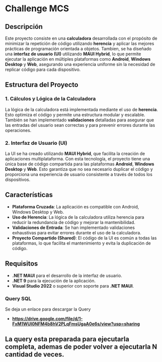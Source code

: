 # Challenge MCS

## Descripción

Este proyecto consiste en una **calculadora** desarrollada con el propósito de minimizar la repetición de código utilizando **herencia** y aplicar las mejores prácticas de programación orientada a objetos. Tambien, se ha diseñado una **interfaz de usuario (UI)** utilizando **MAUI Hybrid**, lo que permite ejecutar la aplicación en múltiples plataformas como **Android**, **Windows Desktop** y **Web**, asegurando una experiencia uniforme sin la necesidad de replicar código para cada dispositivo.

## Estructura del Proyecto

### 1. **Cálculos y Lógica de la Calculadora**
La lógica de la calculadora está implementada mediante el uso de **herencia**. Esto optimiza el código y permite una estructura modular y escalable. También se han implementado **validaciones** detalladas para asegurar que las entradas del usuario sean correctas y para prevenir errores durante las operaciones.

### 2. **Interfaz de Usuario (UI)**
La UI se ha creado utilizando **MAUI Hybrid**, que facilita la creación de aplicaciones multiplataforma. Con esta tecnología, el proyecto tiene una única base de código compartida para las plataformas **Android**, **Windows Desktop** y **Web**. Esto garantiza que no sea necesario duplicar el código y proporciona una experiencia de usuario consistente a través de todos los dispositivos.

## Características

- **Plataforma Cruzada**: La aplicación es compatible con Android, Windows Desktop y Web.
- **Uso de Herencia**: La lógica de la calculadora utiliza herencia para reducir la redundancia de código y mejorar la mantenibilidad.
- **Validaciones de Entrada**: Se han implementado validaciones exhaustivas para evitar errores durante el uso de la calculadora.
- **Proyecto Compartido (Shared)**: El código de la UI es común a todas las plataformas, lo que facilita el mantenimiento y evita la duplicación de código.

## Requisitos

- **.NET MAUI** para el desarrollo de la interfaz de usuario.
- **.NET 9** para la ejecución de la aplicación.
- **Visual Studio 2022** o superior con soporte para **.NET MAUI**.

### Query SQL
Se deja un enlace para descargar la Query
- **https://drive.google.com/file/d/1-FxM1WUI0NFM4b8hV2PLqFmsUgaA0e6s/view?usp=sharing**
## La query esta preparada para ejecutarla completa, ademas de poder volver a ejecutarla N cantidad de veces.
